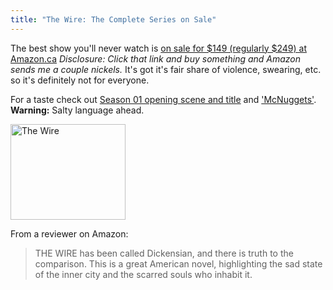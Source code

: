 ```yaml
---
title: "The Wire: The Complete Series on Sale"
---
```

<p>The best show you'll never watch is <a href="http://www.amazon.ca/gp/product/B001FA1P1W?ie=UTF8&tag=farawsoclos0a-20&linkCode=as2&camp=15121&creative=390961&creativeASIN=B001FA1P1W">on sale for $149 (regularly $249) at Amazon.ca</a>  <em>Disclosure:  Click that link and buy something and Amazon sends me a couple nickels.</em> It's got it's fair share of violence, swearing, etc. so it's definitely not for everyone.</p>
<p>For a taste check out <a href="http://www.youtube.com/watch?v=zmIvu1yg3bU">Season 01 opening scene and title</a> and <a href="http://www.youtube.com/watch?v=Cvq3Pf3j61c">'McNuggets'</a>.  <strong>Warning:</strong> Salty language ahead.</p>
<p><img src="https://chrisenns.com/wp-content/uploads/2009/12/thewire1.jpg" alt="The Wire" title="The Wire" width="184" height="153" class="aligncenter size-full wp-image-1964" /></p>
<p>From a reviewer on Amazon:</p>
<blockquote><p>THE WIRE has been called Dickensian, and there is truth to the comparison. This is a great American novel, highlighting the sad state of the inner city and the scarred souls who inhabit it.</p></blockquote>
